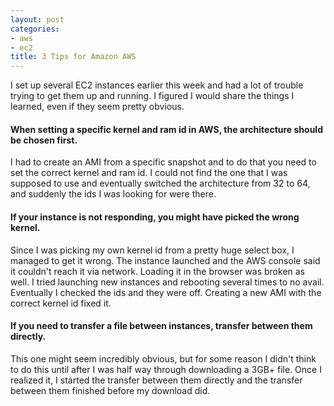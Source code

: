 ```yaml
---
layout: post
categories:
- aws
- ec2
title: 3 Tips for Amazon AWS
---
```


I set up several EC2 instances earlier this week and had a lot of trouble trying to get them up and running. I figured I would share the things I learned, even if they seem pretty obvious.


#### When setting a specific kernel and ram id in AWS, the architecture should be chosen first.

I had to create an AMI from a specific snapshot and to do that you need to set the correct kernel and ram id. I could not find the one that I was supposed to use and eventually switched the architecture from 32 to 64, and suddenly the ids I was looking for were there.


#### If your instance is not responding, you might have picked the wrong kernel.

Since I was picking my own kernel id from a pretty huge select box, I managed to get it wrong. The instance launched and the AWS console said it couldn't reach it via network. Loading it in the browser was broken as well. I tried launching new instances and rebooting several times to no avail. Eventually I checked the ids and they were off. Creating a new AMI with the correct kernel id fixed it.


#### If you need to transfer a file between instances, transfer between them directly.

This one might seem incredibly obvious, but for some reason I didn't think to do this until after I was half way through downloading a 3GB+ file. Once I realized it, I started the transfer between them directly and the transfer between them finished before my download did.
